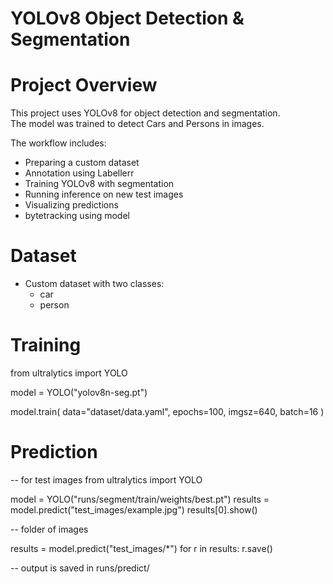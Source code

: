 # YOLOv8 Object Detection & Segmentation



# Project Overview
This project uses YOLOv8 for object detection and segmentation.  
The model was trained to detect Cars and Persons in images.  

The workflow includes:
- Preparing a custom dataset
- Annotation using Labellerr 
- Training YOLOv8 with segmentation  
- Running inference on new test images  
- Visualizing predictions
- bytetracking using model



# Dataset
- Custom dataset with two classes:  
  - car  
  - person



# Training 
from ultralytics import YOLO

model = YOLO("yolov8n-seg.pt")

model.train(
    data="dataset/data.yaml",
    epochs=100,
    imgsz=640,
    batch=16
)


# Prediction

-- for test images
from ultralytics import YOLO

model = YOLO("runs/segment/train/weights/best.pt")
results = model.predict("test_images/example.jpg")
results[0].show()

-- folder of images

results = model.predict("test_images/*")
for r in results:
    r.save()

-- output is saved in runs/predict/



